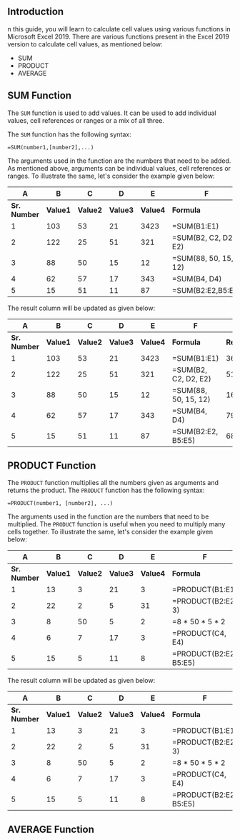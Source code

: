 ## Introduction
n this guide, you will learn to calculate cell values using various functions in Microsoft Excel 2019. There are various functions present in the Excel 2019 version to calculate cell values, as mentioned below:

- SUM
- PRODUCT
- AVERAGE


## SUM Function
The `SUM` function is used to add values. It can be used to add individual values, cell references or ranges or a mix of all three.

The `SUM` function has the following syntax:


```
=SUM(number1,[number2],...)
```
The arguments used in the function are the numbers that need to be added. As mentioned above, arguments can be individual values, cell references or ranges. To illustrate the same, let's consider the example given below:

|    A    |  B   |  C   |  D  |   E   |  F   |     G      |
| --- | --- | --- | --- | --- | --- | --- |
| **Sr. Number** | **Value1** | **Value2** | **Value3** | **Value4** | **Formula** | **Result** |
| 1 | 103 | 53 | 21  | 3423 | =SUM(B1:E1) | ? |
| 2 | 122 | 25 | 51 | 321 | =SUM(B2, C2, D2, E2) | ? |
| 3 | 88 | 50 | 15 | 12 | =SUM(88, 50, 15, 12) | ? |
| 4 | 62 | 57 | 17  | 343 | =SUM(B4, D4) | ? |
| 5 | 15  | 51 | 11 | 87 | =SUM(B2:E2,B5:E5) | ? |

The result column will be updated as given below:

|    A    |  B   |  C   |  D  |   E   |  F   |     G      |
| --- | --- | --- | --- | --- | --- | --- |
| **Sr. Number** | **Value1** | **Value2** | **Value3** | **Value4** | **Formula** | **Result** |
| 1 | 103 | 53 | 21  | 3423 | =SUM(B1:E1) | 3600 |
| 2 | 122 | 25 | 51 | 321 | =SUM(B2, C2, D2, E2) | 519 |
| 3 | 88 | 50 | 15 | 12 | =SUM(88, 50, 15, 12) | 165 |
| 4 | 62 | 57 | 17  | 343 | =SUM(B4, D4) | 79 |
| 5 | 15  | 51 | 11 | 87 | =SUM(B2:E2, B5:E5) | 683 |

## PRODUCT Function
The `PRODUCT` function multiplies all the numbers given as arguments and returns the product.
The `PRODUCT` function has the following syntax:


```
=PRODUCT(number1, [number2], ...)
```

The arguments used in the function are the numbers that need to be multiplied. The `PRODUCT` function is useful when you need to multiply many cells together. To illustrate the same, let's consider the example given below:

|    A    |  B   |  C   |  D  |   E   |  F   |     G      |
| --- | --- | --- | --- | --- | --- | --- |
| **Sr. Number** | **Value1** | **Value2** | **Value3** | **Value4** | **Formula** | **Result** |
| 1 | 13 | 3 | 21  | 3 | =PRODUCT(B1:E1) | ? |
| 2 | 22 | 2 | 5 | 31 | =PRODUCT(B2:E2, 3) | ? |
| 3 | 8 | 50 | 5 | 2 | =8 * 50 * 5 * 2 | ? |
| 4 | 6 | 7 | 17  | 3 | =PRODUCT(C4, E4) | ? |
| 5 | 15  | 5 | 11 | 8 | =PRODUCT(B2:E2, B5:E5) | ? |

The result column will be updated as given below:

|    A    |  B   |  C   |  D  |   E   |  F   |     G      |
| --- | --- | --- | --- | --- | --- | --- |
| **Sr. Number** | **Value1** | **Value2** | **Value3** | **Value4** | **Formula** | **Result** |
| 1 | 13 | 3 | 21  | 3 | =PRODUCT(B1:E1) | 2457 |
| 2 | 22 | 2 | 5 | 31 | =PRODUCT(B2:E2, 3) | 20460 |
| 3 | 8 | 50 | 5 | 2 | =8 * 50 * 5 * 2 | 4000 |
| 4 | 6 | 7 | 17  | 3 | =PRODUCT(C4, E4) | 21 |
| 5 | 15  | 5 | 11 | 8 | =PRODUCT(B2:E2, B5:E5) | 45012000 |

## AVERAGE Function


